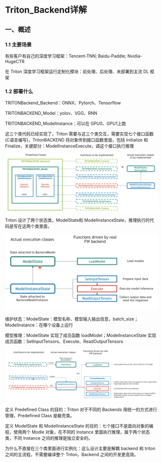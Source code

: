 # Triton_Backend详解

## 一、概述

### 1.1 主要场景

有些客户有自己的深度学习框架：Tencent-TNN; Baidu-Paddle; Nvidia-HugeCTR

在 Triton 深度学习框架运行定制化模块：前处理、后处理、未部署到主流 DL 框架

### 1.2 部署什么

TRITONBackend_Backend：ONNX、Pytorch、Tensorflow

TRITONBACKEND_Model：yolov、VGG、RNN

TRITONBACKEND_ModelInstance：可以在 GPU0、GPU1上跑

这三个类代码已经实现了，Triton 需要与这三个类交互，需要实现七个接口函数(C语言编写)，TritonBACKEND 将对象传到接口函数里面，包括 Initialize 和 Finalize，关键部分：ModelInstanceExecute，调这个接口执行推理

![](../../figs.assets/image-20230614111953084.png)

Triton 设计了两个状态类，ModelState和 ModelInstanceState，推理执行的代码是写在这两个类里面，

![](../../figs.assets/image-20230614112122034.png)

维护状态：ModelState：模型名称、模型输入输出信息，batch_size；ModelInstance：在哪个设备上运行

模型推理：ModelState 实现了成员函数 loadModel；ModelInstanceState 实现成员函数：SetInputTensors、Execute、ReadOutputTensors

![](../../figs.assets/image-20230614112407527.png)

定义 Predefined Class 的目的：Triton 对于不同的 Backends 用统一的方式进行管理，Predefined Class 是躯壳类。

定义 ModelState 和 ModelInstanceState 的目的：七个接口不是面向对象的编程，使用两个 Modle 对象，在不同的 Instance 里面执行推理，属于两个状态类，不同 Instance 之间的推理是独立安全的。

为什么不直接在三个类里面进行实例化：这么设计主要是解耦 backend 和 triton 之间的主流程，不需要编译整个 Triton，Backend 之间的开发更高效。